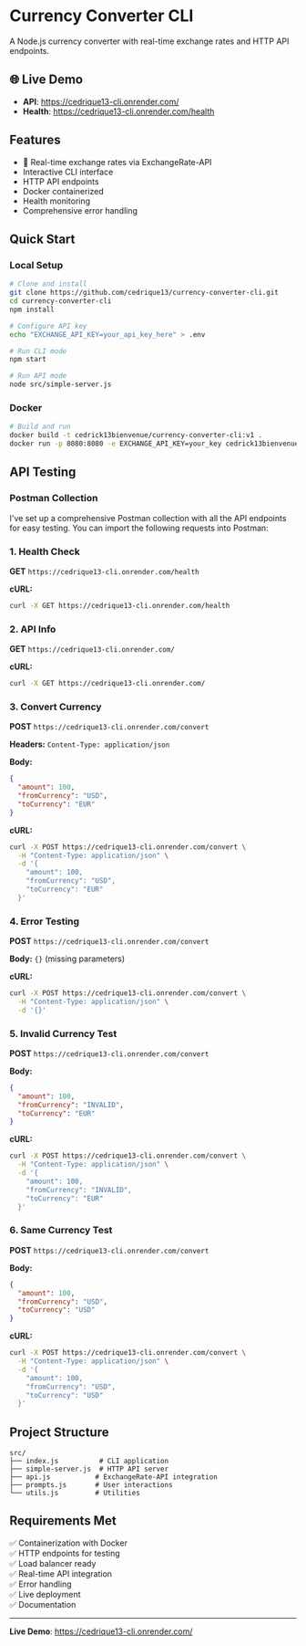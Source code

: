 # Currency Converter CLI

A Node.js currency converter with real-time exchange rates and HTTP API endpoints.

## 🌐 Live Demo

- **API**: https://cedrique13-cli.onrender.com/
- **Health**: https://cedrique13-cli.onrender.com/health

## Features

- 💱 Real-time exchange rates via ExchangeRate-API
- Interactive CLI interface
- HTTP API endpoints
- Docker containerized
- Health monitoring
- Comprehensive error handling

## Quick Start

### Local Setup

```bash
# Clone and install
git clone https://github.com/cedrique13/currency-converter-cli.git
cd currency-converter-cli
npm install

# Configure API key
echo "EXCHANGE_API_KEY=your_api_key_here" > .env

# Run CLI mode
npm start

# Run API mode
node src/simple-server.js
```

### Docker

```bash
# Build and run
docker build -t cedrick13bienvenue/currency-converter-cli:v1 .
docker run -p 8080:8080 -e EXCHANGE_API_KEY=your_key cedrick13bienvenue/currency-converter-cli:v1
```

## API Testing

### Postman Collection

I've set up a comprehensive Postman collection with all the API endpoints for easy testing. You can import the following requests into Postman:

### 1. Health Check

**GET** `https://cedrique13-cli.onrender.com/health`

**cURL:**

```bash
curl -X GET https://cedrique13-cli.onrender.com/health
```

### 2. API Info

**GET** `https://cedrique13-cli.onrender.com/`

**cURL:**

```bash
curl -X GET https://cedrique13-cli.onrender.com/
```

### 3. Convert Currency

**POST** `https://cedrique13-cli.onrender.com/convert`

**Headers:** `Content-Type: application/json`

**Body:**

```json
{
  "amount": 100,
  "fromCurrency": "USD",
  "toCurrency": "EUR"
}
```

**cURL:**

```bash
curl -X POST https://cedrique13-cli.onrender.com/convert \
  -H "Content-Type: application/json" \
  -d '{
    "amount": 100,
    "fromCurrency": "USD",
    "toCurrency": "EUR"
  }'
```

### 4. Error Testing

**POST** `https://cedrique13-cli.onrender.com/convert`

**Body:** `{}` (missing parameters)

**cURL:**

```bash
curl -X POST https://cedrique13-cli.onrender.com/convert \
  -H "Content-Type: application/json" \
  -d '{}'
```

### 5. Invalid Currency Test

**POST** `https://cedrique13-cli.onrender.com/convert`

**Body:**

```json
{
  "amount": 100,
  "fromCurrency": "INVALID",
  "toCurrency": "EUR"
}
```

**cURL:**

```bash
curl -X POST https://cedrique13-cli.onrender.com/convert \
  -H "Content-Type: application/json" \
  -d '{
    "amount": 100,
    "fromCurrency": "INVALID",
    "toCurrency": "EUR"
  }'
```

### 6. Same Currency Test

**POST** `https://cedrique13-cli.onrender.com/convert`

**Body:**

```json
{
  "amount": 100,
  "fromCurrency": "USD",
  "toCurrency": "USD"
}
```

**cURL:**

```bash
curl -X POST https://cedrique13-cli.onrender.com/convert \
  -H "Content-Type: application/json" \
  -d '{
    "amount": 100,
    "fromCurrency": "USD",
    "toCurrency": "USD"
  }'
```

## Project Structure

```
src/
├── index.js          # CLI application
├── simple-server.js  # HTTP API server
├── api.js           # ExchangeRate-API integration
├── prompts.js       # User interactions
└── utils.js         # Utilities
```

## Requirements Met

✅ Containerization with Docker  
✅ HTTP endpoints for testing  
✅ Load balancer ready  
✅ Real-time API integration  
✅ Error handling  
✅ Live deployment  
✅ Documentation

---

**Live Demo**: https://cedrique13-cli.onrender.com/
